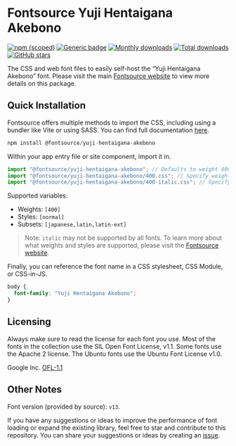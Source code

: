 # Fontsource Yuji Hentaigana Akebono

[![npm (scoped)](https://img.shields.io/npm/v/@fontsource/yuji-hentaigana-akebono?color=brightgreen)](https://www.npmjs.com/package/@fontsource/yuji-hentaigana-akebono) [![Generic badge](https://img.shields.io/badge/fontsource-passing-brightgreen)](https://github.com/fontsource/fontsource) [![Monthly downloads](https://badgen.net/npm/dm/@fontsource/yuji-hentaigana-akebono)](https://github.com/fontsource/fontsource) [![Total downloads](https://badgen.net/npm/dt/@fontsource/yuji-hentaigana-akebono)](https://github.com/fontsource/fontsource) [![GitHub stars](https://img.shields.io/github/stars/fontsource/fontsource.svg?style=social&label=Star)](https://github.com/fontsource/fontsource/stargazers)

The CSS and web font files to easily self-host the “Yuji Hentaigana Akebono” font. Please visit the main [Fontsource website](https://fontsource.org/fonts/yuji-hentaigana-akebono) to view more details on this package.

## Quick Installation

Fontsource offers multiple methods to import the CSS, including using a bundler like Vite or using SASS. You can find full documentation [here](https://fontsource.org/docs/getting-started/introduction).

```javascript
npm install @fontsource/yuji-hentaigana-akebono
```

Within your app entry file or site component, import it in.

```javascript
import "@fontsource/yuji-hentaigana-akebono"; // Defaults to weight 400
import "@fontsource/yuji-hentaigana-akebono/400.css"; // Specify weight
import "@fontsource/yuji-hentaigana-akebono/400-italic.css"; // Specify weight and style
```

Supported variables:
- Weights: `[400]`
- Styles: `[normal]`
- Subsets: `[japanese,latin,latin-ext]`

> Note: `italic` may not be supported by all fonts. To learn more about what weights and styles are supported, please visit the [Fontsource website](https://fontsource.org/fonts/yuji-hentaigana-akebono).

Finally, you can reference the font name in a CSS stylesheet, CSS Module, or CSS-in-JS.

```css
body {
  font-family: "Yuji Hentaigana Akebono";
}
```

## Licensing
Always make sure to read the license for each font you use. Most of the fonts in the collection use the SIL Open Font License, v1.1. Some fonts use the Apache 2 license. The Ubuntu fonts use the Ubuntu Font License v1.0.

Google Inc.
[OFL-1.1](http://scripts.sil.org/OFL)

## Other Notes
Font version (provided by source): `v13`.

If you have any suggestions or ideas to improve the performance of font loading or expand the existing library, feel free to star and contribute to this repository. You can share your suggestions or ideas by creating an [issue](https://github.com/fontsource/fontsource/issues).